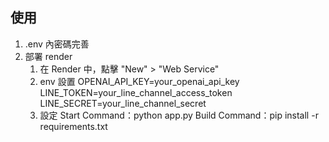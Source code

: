 ## 使用
1. .env 內密碼完善
2. 部署 render
    1. 在 Render 中，點擊 "New" > "Web Service"
    2. env 設置
        OPENAI_API_KEY=your_openai_api_key
        LINE_TOKEN=your_line_channel_access_token
        LINE_SECRET=your_line_channel_secret
    2. 設定 
        Start Command：python app.py
        Build Command：pip install -r requirements.txt


